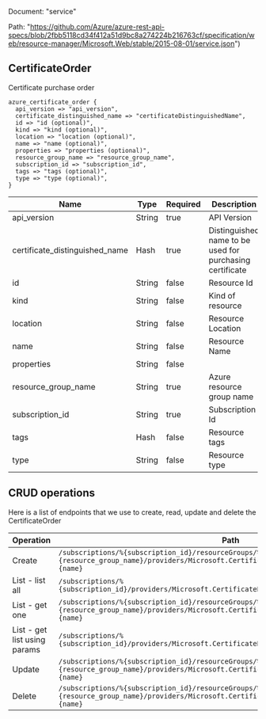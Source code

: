 Document: "service"


Path: "https://github.com/Azure/azure-rest-api-specs/blob/2fbb5118cd34f412a51d9bc8a274224b216763cf/specification/web/resource-manager/Microsoft.Web/stable/2015-08-01/service.json")

## CertificateOrder

Certificate purchase order

```puppet
azure_certificate_order {
  api_version => "api_version",
  certificate_distinguished_name => "certificateDistinguishedName",
  id => "id (optional)",
  kind => "kind (optional)",
  location => "location (optional)",
  name => "name (optional)",
  properties => "properties (optional)",
  resource_group_name => "resource_group_name",
  subscription_id => "subscription_id",
  tags => "tags (optional)",
  type => "type (optional)",
}
```

| Name        | Type           | Required       | Description       |
| ------------- | ------------- | ------------- | ------------- |
|api_version | String | true | API Version |
|certificate_distinguished_name | Hash | true | Distinguished name to be used for purchasing certificate |
|id | String | false | Resource Id |
|kind | String | false | Kind of resource |
|location | String | false | Resource Location |
|name | String | false | Resource Name |
|properties | String | false |  |
|resource_group_name | String | true | Azure resource group name |
|subscription_id | String | true | Subscription Id |
|tags | Hash | false | Resource tags |
|type | String | false | Resource type |



## CRUD operations

Here is a list of endpoints that we use to create, read, update and delete the CertificateOrder

| Operation | Path | Verb | Description | OperationID |
| ------------- | ------------- | ------------- | ------------- | ------------- |
|Create|`/subscriptions/%{subscription_id}/resourceGroups/%{resource_group_name}/providers/Microsoft.CertificateRegistration/certificateOrders/%{name}`|Put||CertificateOrders_CreateOrUpdateCertificateOrder|
|List - list all|`/subscriptions/%{subscription_id}/providers/Microsoft.CertificateRegistration/certificateOrders`|Get||GlobalCertificateOrder_GetAllCertificateOrders|
|List - get one|`/subscriptions/%{subscription_id}/resourceGroups/%{resource_group_name}/providers/Microsoft.CertificateRegistration/certificateOrders/%{name}`|Get||CertificateOrders_GetCertificateOrder|
|List - get list using params|`/subscriptions/%{subscription_id}/providers/Microsoft.CertificateRegistration/certificateOrders`|Get||GlobalCertificateOrder_GetAllCertificateOrders|
|Update|`/subscriptions/%{subscription_id}/resourceGroups/%{resource_group_name}/providers/Microsoft.CertificateRegistration/certificateOrders/%{name}`|Put||CertificateOrders_CreateOrUpdateCertificateOrder|
|Delete|`/subscriptions/%{subscription_id}/resourceGroups/%{resource_group_name}/providers/Microsoft.CertificateRegistration/certificateOrders/%{name}`|Delete||CertificateOrders_DeleteCertificateOrder|
